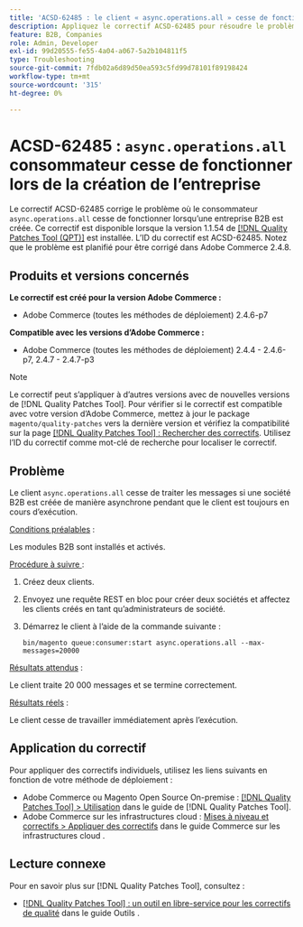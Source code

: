 ```yaml
---
title: 'ACSD-62485 : le client « async.operations.all » cesse de fonctionner lors de la création de l’entreprise'
description: Appliquez le correctif ACSD-62485 pour résoudre le problème d’Adobe Commerce en raison duquel le client « async.operations.all » cesse de fonctionner lors de la création d’une société B2B.
feature: B2B, Companies
role: Admin, Developer
exl-id: 99d20555-fe55-4a04-a067-5a2b104811f5
type: Troubleshooting
source-git-commit: 7fdb02a6d89d50ea593c5fd99d78101f89198424
workflow-type: tm+mt
source-wordcount: '315'
ht-degree: 0%

---
```


# ACSD-62485 : `async.operations.all` consommateur cesse de fonctionner lors de la création de l’entreprise

Le correctif ACSD-62485 corrige le problème où le consommateur `async.operations.all` cesse de fonctionner lorsqu’une entreprise B2B est créée. Ce correctif est disponible lorsque la version 1.1.54 de [[!DNL Quality Patches Tool (QPT)]](/help/tools/quality-patches-tool/quality-patches-tool-to-self-serve-quality-patches.md) est installée. L’ID du correctif est ACSD-62485. Notez que le problème est planifié pour être corrigé dans Adobe Commerce 2.4.8.

## Produits et versions concernés

**Le correctif est créé pour la version Adobe Commerce :**

* Adobe Commerce (toutes les méthodes de déploiement) 2.4.6-p7

**Compatible avec les versions d’Adobe Commerce :**

* Adobe Commerce (toutes les méthodes de déploiement) 2.4.4 - 2.4.6-p7, 2.4.7 - 2.4.7-p3

>[!NOTE]
>
>Le correctif peut s’appliquer à d’autres versions avec de nouvelles versions de [!DNL Quality Patches Tool]. Pour vérifier si le correctif est compatible avec votre version d’Adobe Commerce, mettez à jour le package `magento/quality-patches` vers la dernière version et vérifiez la compatibilité sur la page [[!DNL Quality Patches Tool] : Rechercher des correctifs](https://experienceleague.adobe.com/tools/commerce-quality-patches/index.html?lang=fr). Utilisez l’ID du correctif comme mot-clé de recherche pour localiser le correctif.

## Problème

Le client `async.operations.all` cesse de traiter les messages si une société B2B est créée de manière asynchrone pendant que le client est toujours en cours d’exécution.

<u>Conditions préalables</u> :

Les modules B2B sont installés et activés.

<u>Procédure à suivre </u> :

1. Créez deux clients.
1. Envoyez une requête REST en bloc pour créer deux sociétés et affectez les clients créés en tant qu’administrateurs de société.
1. Démarrez le client à l’aide de la commande suivante :

   ``` bin/magento queue:consumer:start async.operations.all --max-messages=20000 ```

<u>Résultats attendus</u> :

Le client traite 20 000 messages et se termine correctement.

<u>Résultats réels</u> :

Le client cesse de travailler immédiatement après l’exécution.

## Application du correctif

Pour appliquer des correctifs individuels, utilisez les liens suivants en fonction de votre méthode de déploiement :

* Adobe Commerce ou Magento Open Source On-premise : [[!DNL Quality Patches Tool] > Utilisation](/help/tools/quality-patches-tool/usage.md) dans le guide de [!DNL Quality Patches Tool].
* Adobe Commerce sur les infrastructures cloud : [Mises à niveau et correctifs > Appliquer des correctifs](https://experienceleague.adobe.com/docs/commerce-cloud-service/user-guide/develop/upgrade/apply-patches.html?lang=fr) dans le guide Commerce sur les infrastructures cloud .

## Lecture connexe

Pour en savoir plus sur [!DNL Quality Patches Tool], consultez :

* [[!DNL Quality Patches Tool] : un outil en libre-service pour les correctifs de qualité](/help/tools/quality-patches-tool/quality-patches-tool-to-self-serve-quality-patches.md) dans le guide Outils .

